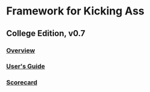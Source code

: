 <link rel="stylesheet" href="https://fonts.googleapis.com/css?family=Poppins">
<link rel="stylesheet" href="common.css">

# Framework for Kicking Ass #

## College Edition, v0.7 ##

### [Overview][1]

### [User's Guide][2]

### [Scorecard][3]

[1]: overview-pub.html
[2]: users-guide-pub.html
[3]: scorecard-pub.html
